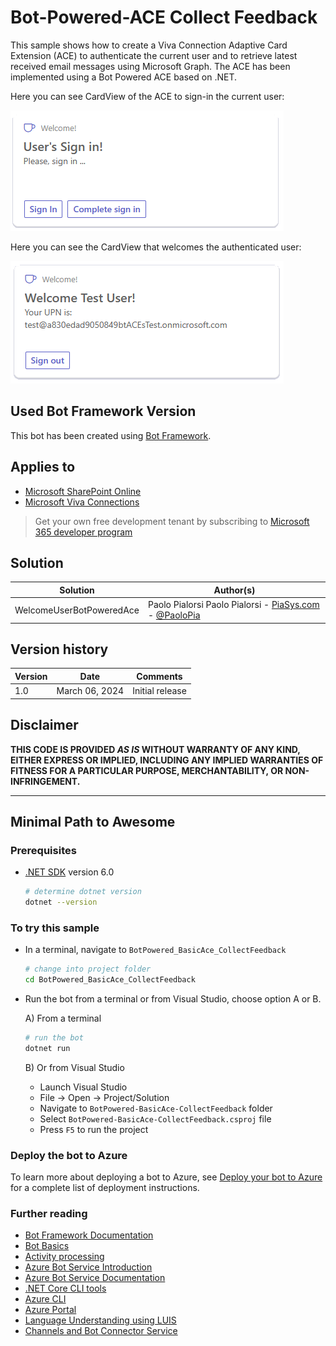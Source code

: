 ﻿# Bot-Powered-ACE Collect Feedback

This sample shows how to create a Viva Connection Adaptive Card Extension (ACE) to authenticate the current user and to retrieve latest received email messages using Microsoft Graph. The ACE has been implemented using a Bot Powered ACE based on .NET.

Here you can see CardView of the ACE to sign-in the current user:

![Sign-in CardView](./assets/welcome-ace-01.png)

Here you can see the CardView that welcomes the authenticated user:

![Signed-in CardView](./assets/welcome-ace-02.png)


## Used Bot Framework Version

This bot has been created using [Bot Framework](https://dev.botframework.com).

## Applies to

- [Microsoft SharePoint Online](https://www.microsoft.com/en-us/microsoft-365/sharepoint/collaboration)
- [Microsoft Viva Connections](https://learn.microsoft.com/en-us/viva/connections/viva-connections-overview)

> Get your own free development tenant by subscribing to [Microsoft 365 developer program](http://aka.ms/o365devprogram)

## Solution

| Solution    | Author(s)                                               |
| ----------- | ------------------------------------------------------- |
| WelcomeUserBotPoweredAce | Paolo Pialorsi Paolo Pialorsi - [PiaSys.com](https://www.piasys.com/) - [@PaoloPia](https://twitter.com/PaoloPia) |

## Version history

| Version | Date             | Comments        |
| ------- | ---------------- | --------------- |
| 1.0     | March 06, 2024   | Initial release |

## Disclaimer

**THIS CODE IS PROVIDED _AS IS_ WITHOUT WARRANTY OF ANY KIND, EITHER EXPRESS OR IMPLIED, INCLUDING ANY IMPLIED WARRANTIES OF FITNESS FOR A PARTICULAR PURPOSE, MERCHANTABILITY, OR NON-INFRINGEMENT.**

---

## Minimal Path to Awesome

### Prerequisites

- [.NET SDK](https://dotnet.microsoft.com/download) version 6.0

  ```bash
  # determine dotnet version
  dotnet --version
  ```

### To try this sample

- In a terminal, navigate to `BotPowered_BasicAce_CollectFeedback`

    ```bash
    # change into project folder
    cd BotPowered_BasicAce_CollectFeedback
    ```

- Run the bot from a terminal or from Visual Studio, choose option A or B.

  A) From a terminal

  ```bash
  # run the bot
  dotnet run
  ```

  B) Or from Visual Studio

  - Launch Visual Studio
  - File -> Open -> Project/Solution
  - Navigate to `BotPowered-BasicAce-CollectFeedback` folder
  - Select `BotPowered-BasicAce-CollectFeedback.csproj` file
  - Press `F5` to run the project

### Deploy the bot to Azure

To learn more about deploying a bot to Azure, see [Deploy your bot to Azure](https://aka.ms/azuredeployment) for a complete list of deployment instructions.

### Further reading

- [Bot Framework Documentation](https://docs.botframework.com)
- [Bot Basics](https://docs.microsoft.com/azure/bot-service/bot-builder-basics?view=azure-bot-service-4.0)
- [Activity processing](https://docs.microsoft.com/en-us/azure/bot-service/bot-builder-concept-activity-processing?view=azure-bot-service-4.0)
- [Azure Bot Service Introduction](https://docs.microsoft.com/azure/bot-service/bot-service-overview-introduction?view=azure-bot-service-4.0)
- [Azure Bot Service Documentation](https://docs.microsoft.com/azure/bot-service/?view=azure-bot-service-4.0)
- [.NET Core CLI tools](https://docs.microsoft.com/en-us/dotnet/core/tools/?tabs=netcore2x)
- [Azure CLI](https://docs.microsoft.com/cli/azure/?view=azure-cli-latest)
- [Azure Portal](https://portal.azure.com)
- [Language Understanding using LUIS](https://docs.microsoft.com/en-us/azure/cognitive-services/luis/)
- [Channels and Bot Connector Service](https://docs.microsoft.com/en-us/azure/bot-service/bot-concepts?view=azure-bot-service-4.0)